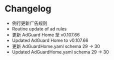 # Changelog

- 例行更新广告规则
- Routine update of ad rules
- 更新 AdGuard Home 至 v0.107.66
- Updated AdGuard Home to v0.107.66
- 更新 AdGuardHome.yaml schema 29 -> 30
- Updated AdGuardHome.yaml schema 29 -> 30

